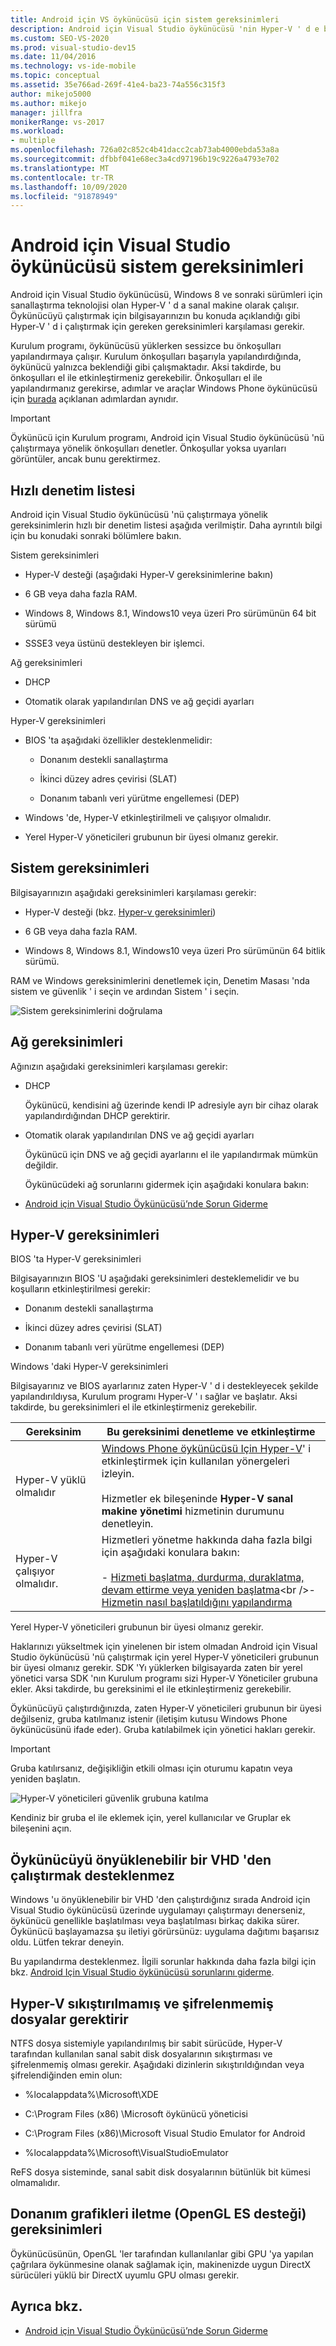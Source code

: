 ```yaml
---
title: Android için VS öykünücüsü için sistem gereksinimleri
description: Android için Visual Studio öykünücüsü 'nin Hyper-V ' d e bir sanal makine olarak çalışması için sistem gereksinimleri hakkında bilgi edinin.
ms.custom: SEO-VS-2020
ms.prod: visual-studio-dev15
ms.date: 11/04/2016
ms.technology: vs-ide-mobile
ms.topic: conceptual
ms.assetid: 35e766ad-269f-41e4-ba23-74a556c315f3
author: mikejo5000
ms.author: mikejo
manager: jillfra
monikerRange: vs-2017
ms.workload:
- multiple
ms.openlocfilehash: 726a02c852c4b41dacc2cab73ab4000ebda53a8a
ms.sourcegitcommit: dfbbf041e68ec3a4cd97196b19c9226a4793e702
ms.translationtype: MT
ms.contentlocale: tr-TR
ms.lasthandoff: 10/09/2020
ms.locfileid: "91878949"
---
```

# <a name="system-requirements-for-the-visual-studio-emulator-for-android"></a>Android için Visual Studio öykünücüsü sistem gereksinimleri

Android için Visual Studio öykünücüsü, Windows 8 ve sonraki sürümleri için sanallaştırma teknolojisi olan Hyper-V ' d a sanal makine olarak çalışır. Öykünücüyü çalıştırmak için bilgisayarınızın bu konuda açıklandığı gibi Hyper-V ' d i çalıştırmak için gereken gereksinimleri karşılaması gerekir.

Kurulum programı, öykünücüsü yüklerken sessizce bu önkoşulları yapılandırmaya çalışır. Kurulum önkoşulları başarıyla yapılandırdığında, öykünücü yalnızca beklendiği gibi çalışmaktadır. Aksi takdirde, bu önkoşulları el ile etkinleştirmeniz gerekebilir. Önkoşulları el ile yapılandırmanız gerekirse, adımlar ve araçlar Windows Phone öykünücüsü için [burada](/previous-versions/windows/apps/jj863509\(v=vs.105\)) açıklanan adımlardan aynıdır.

> [!IMPORTANT]
> Öykünücü için Kurulum programı, Android için Visual Studio öykünücüsü 'nü çalıştırmaya yönelik önkoşulları denetler. Önkoşullar yoksa uyarıları görüntüler, ancak bunu gerektirmez.

## <a name="quick-checklist"></a><a name="Checklist"></a> Hızlı denetim listesi

Android için Visual Studio öykünücüsü 'nü çalıştırmaya yönelik gereksinimlerin hızlı bir denetim listesi aşağıda verilmiştir. Daha ayrıntılı bilgi için bu konudaki sonraki bölümlere bakın.

Sistem gereksinimleri

- Hyper-V desteği (aşağıdaki Hyper-V gereksinimlerine bakın)

- 6 GB veya daha fazla RAM.

- Windows 8, Windows 8.1, Windows10 veya üzeri Pro sürümünün 64 bit sürümü

- SSSE3 veya üstünü destekleyen bir işlemci.

Ağ gereksinimleri

- DHCP

- Otomatik olarak yapılandırılan DNS ve ağ geçidi ayarları

Hyper-V gereksinimleri

- BIOS 'ta aşağıdaki özellikler desteklenmelidir:

  - Donanım destekli sanallaştırma

  - İkinci düzey adres çevirisi (SLAT)

  - Donanım tabanlı veri yürütme engellemesi (DEP)

- Windows 'de, Hyper-V etkinleştirilmeli ve çalışıyor olmalıdır.

- Yerel Hyper-V yöneticileri grubunun bir üyesi olmanız gerekir.

## <a name="system-requirements"></a>Sistem gereksinimleri
 Bilgisayarınızın aşağıdaki gereksinimleri karşılaması gerekir:

- Hyper-V desteği (bkz. [Hyper-v gereksinimleri](#hyper-v-requirements))

- 6 GB veya daha fazla RAM.

- Windows 8, Windows 8.1, Windows10 veya üzeri Pro sürümünün 64 bitlik sürümü.

RAM ve Windows gereksinimlerini denetlemek için, Denetim Masası 'nda sistem ve güvenlik ' i seçin ve ardından Sistem ' i seçin.

![Sistem gereksinimlerini doğrulama](../cross-platform/media/android_emu_system_requirements.png "Android_Emu_System_Requirements")

## <a name="network-requirements"></a>Ağ gereksinimleri

Ağınızın aşağıdaki gereksinimleri karşılaması gerekir:

- DHCP

   Öykünücü, kendisini ağ üzerinde kendi IP adresiyle ayrı bir cihaz olarak yapılandırdığından DHCP gerektirir.

- Otomatik olarak yapılandırılan DNS ve ağ geçidi ayarları

   Öykünücü için DNS ve ağ geçidi ayarlarını el ile yapılandırmak mümkün değildir.

  Öykünücüdeki ağ sorunlarını gidermek için aşağıdaki konulara bakın:

- [Android için Visual Studio Öykünücüsü’nde Sorun Giderme](../cross-platform/troubleshooting-the-visual-studio-emulator-for-android.md)

## <a name="hyper-v-requirements"></a>Hyper-V gereksinimleri

BIOS 'ta Hyper-V gereksinimleri

Bilgisayarınızın BIOS 'U aşağıdaki gereksinimleri desteklemelidir ve bu koşulların etkinleştirilmesi gerekir:

- Donanım destekli sanallaştırma

- İkinci düzey adres çevirisi (SLAT)

- Donanım tabanlı veri yürütme engellemesi (DEP)

Windows 'daki Hyper-V gereksinimleri

Bilgisayarınız ve BIOS ayarlarınız zaten Hyper-V ' d i destekleyecek şekilde yapılandırıldıysa, Kurulum programı Hyper-V ' ı sağlar ve başlatır. Aksi takdirde, bu gereksinimleri el ile etkinleştirmeniz gerekebilir.

|Gereksinim|Bu gereksinimi denetleme ve etkinleştirme|
|-----------------|----------------------------------------------|
|Hyper-V yüklü olmalıdır|[Windows Phone öykünücüsü Için Hyper-V](/previous-versions/windows/apps/jj863509(v=vs.105))' i etkinleştirmek için kullanılan yönergeleri izleyin.<br /><br /> Hizmetler ek bileşeninde **Hyper-V sanal makine yönetimi** hizmetinin durumunu denetleyin.|
|Hyper-V çalışıyor olmalıdır.|Hizmetleri yönetme hakkında daha fazla bilgi için aşağıdaki konulara bakın:<br /><br /> -   [Hizmeti başlatma, durdurma, duraklatma, devam ettirme veya yeniden başlatma](https://technet.microsoft.com/library/cc736564\(v=WS.10\).aspx)<br />-   [Hizmetin nasıl başlatıldığını yapılandırma](https://technet.microsoft.com/%20library/cc739213\(v=ws.10\))|

 Yerel Hyper-V yöneticileri grubunun bir üyesi olmanız gerekir.

 Haklarınızı yükseltmek için yinelenen bir istem olmadan Android için Visual Studio öykünücüsü 'nü çalıştırmak için yerel Hyper-V yöneticileri grubunun bir üyesi olmanız gerekir. SDK 'Yı yüklerken bilgisayarda zaten bir yerel yönetici varsa SDK 'nın Kurulum programı sizi Hyper-V Yöneticiler grubuna ekler. Aksi takdirde, bu gereksinimi el ile etkinleştirmeniz gerekebilir.

 Öykünücüyü çalıştırdığınızda, zaten Hyper-V yöneticileri grubunun bir üyesi değilseniz, gruba katılmanız istenir (iletişim kutusu Windows Phone öykünücüsünü ifade eder). Gruba katılabilmek için yönetici hakları gerekir.

> [!IMPORTANT]
> Gruba katılırsanız, değişikliğin etkili olması için oturumu kapatın veya yeniden başlatın.

 ![Hyper&#45;V yöneticileri güvenlik grubuna katılma](../cross-platform/media/android_emu_hyperv_admin.png "Android_Emu_HyperV_Admin")

 Kendiniz bir gruba el ile eklemek için, yerel kullanıcılar ve Gruplar ek bileşenini açın.

## <a name="running-the-emulator-from-a-bootable-vhd-is-not-supported"></a>Öykünücüyü önyüklenebilir bir VHD 'den çalıştırmak desteklenmez
 Windows 'u önyüklenebilir bir VHD 'den çalıştırdığınız sırada Android için Visual Studio öykünücüsü üzerinde uygulamayı çalıştırmayı denerseniz, öykünücü genellikle başlatılması veya başlatılması birkaç dakika sürer. Öykünücü başlayamazsa şu iletiyi görürsünüz: uygulama dağıtımı başarısız oldu. Lütfen tekrar deneyin.

 Bu yapılandırma desteklenmez. İlgili sorunlar hakkında daha fazla bilgi için bkz. [Android Için Visual Studio öykünücüsü sorunlarını giderme](../cross-platform/troubleshooting-the-visual-studio-emulator-for-android.md).

## <a name="hyper-v-requires-uncompressed-and-unencrypted-files"></a>Hyper-V sıkıştırılmamış ve şifrelenmemiş dosyalar gerektirir
 NTFS dosya sistemiyle yapılandırılmış bir sabit sürücüde, Hyper-V tarafından kullanılan sanal sabit disk dosyalarının sıkıştırması ve şifrelenmemiş olması gerekir. Aşağıdaki dizinlerin sıkıştırıldığından veya şifrelendiğinden emin olun:

- %localappdata%\Microsoft\XDE

- C:\Program Files (x86) \Microsoft öykünücü yöneticisi

- C:\Program Files (x86)\Microsoft Visual Studio Emulator for Android

- %localappdata%\Microsoft\VisualStudioEmulator

ReFS dosya sisteminde, sanal sabit disk dosyalarının bütünlük bit kümesi olmamalıdır.

## <a name="hardware-graphics-forwarding-opengl-es-support-requirements"></a>Donanım grafikleri iletme (OpenGL ES desteği) gereksinimleri

Öykünücüsünün, OpenGL 'ler tarafından kullanılanlar gibi GPU 'ya yapılan çağrılara öykünmesine olanak sağlamak için, makinenizde uygun DirectX sürücüleri yüklü bir DirectX uyumlu GPU olması gerekir.

## <a name="see-also"></a>Ayrıca bkz.

- [Android için Visual Studio Öykünücüsü’nde Sorun Giderme](../cross-platform/troubleshooting-the-visual-studio-emulator-for-android.md)

